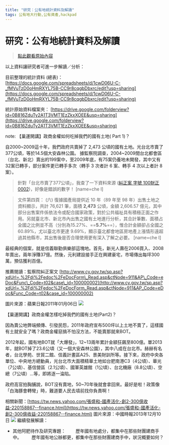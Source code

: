 ```yaml
---
title: "研究：公有地統計資料及解讀"
tags: 公有地大行動,公有資產,hackpad
---
```


# 研究：公有地統計資料及解讀

> [點此觀看原始內容](https://g0v.hackpad.tw/KEdPGUoZ6Gx)


以上資料讓研究者可進一步解讀／分析：

目前整理的統計資料 (總表)：
[https://docs.google.com/spreadsheets/d/1cwD06U-C-_fMVuTzD0oHmRXYL75B-CC9r8cqgbDbxrc/edit?usp=sharing](https://docs.google.com/spreadsheets/d/1cwD06U-C-_fMVuTzD0oHmRXYL75B-CC9r8cqgbDbxrc/edit?usp=sharing)


統計原始資料檔案夾：
[https://drive.google.com/folderview?id=0B816ZduTy2A1T3VMT1EzZkxXOEE&usp=sharing](https://drive.google.com/folderview?id=0B816ZduTy2A1T3VMT1EzZkxXOEE&usp=sharing)


note:
【巢運開講】政商金權如何吃掉我們的國有土地( Part 1)？

自2000~2009這十年，我們政府共賣掉了 2,473 公頃的國有土地。光台北市賣了377公頃，等於14.5個大安森林公園。
據監察院調查，2004~2009間台北都會區（台北、新北）賣出的199案中，至2009年底，有75案仍養地未開發，其中又有32案已轉手，部分案件更已轉手多次（轉手 3 次者計 6 案、轉手 4 次以上者計 8 案）。
> 針對「台北市賣了377公頃」，我查了一下資料來源 ([糾正案 字號 100財正0002](http://www.cy.gov.tw/AP_HOME/Op_Upload/eDoc/%E7%B3%BE%E6%AD%A3%E6%A1%88/100/100000002%E5%9C%8B%E6%9C%89%E5%9C%9F%E5%9C%B0%E5%87%BA%E5%94%AE%E5%9B%A4%E7%A9%8D%E6%A1%88%E7%B3%BE%E6%AD%A3%E6%A1%88%E6%96%87.pdf))，好像是錯誤的數字！
> [name=che l]

> 文件第四頁： (六) 復據國產局提供近 10 年（89 年至 98 年）出售土地之資料顯示，共計 76,621 筆，面積 **2,473** 公頃，金額 2,606.57 億元，其中部分出售案件係依法令或配合國家政策，對於公共福祉具有積極正面之作用。另就臺北市、新北市內出售之國有土地進行分析，其合計筆數、面積占全國之比例並不高（分別為15.27%、==**5.7%**==），惟合計金額卻占全國之 60.89%，尤以臺北市更達 9.69%，顯示臺北都會地區房地產上漲情形遠超過其他縣市，其出售後是否合理使用更有深入了解之必要。
> [name=che l]

最經典的個案，就是信義聯勤俱樂部這塊地。首先，新光人壽在2006買入、2008年賣出，兩年淨賺37億。然後，元利建設接手正在興建豪宅，市場傳出每坪300萬，預估獲利百億。

推薦閱讀：監察院糾正案文 [http://www.cy.gov.tw/sp.asp?xdUrl=.%2Fdi%2Fedoc%2FeDocForm\_Read.asp&ctNode=911&AP\_Code=eDoc&Func\_Code=t02&case\_id=100000002](http://www.cy.gov.tw/sp.asp?xdUrl=.%2Fdi%2Fedoc%2FeDocForm_Read.asp&ctNode=911&AP_Code=eDoc&Func_Code=t02&case_id=100000002)

圖片來源：蘋果日報2011年01月06日
![](https://fbcdn-sphotos-d-a.akamaihd.net/hphotos-ak-xap1/v/t1.0-9/10641146_1459644020963025_6722083822020164357_n.jpg?oh=82348c82a84faf6ff2d830b871e395e8&oe=5467A75B&__gda__=1416970850_1368dbc35cac87b8a31a1b19d71e40fe)

【巢運開講】政商金權怎樣吃掉我們的國有土地(Part2)？

因為賣公地弊端頻傳、引發民怨，2011年政府宣布500坪以上土地不賣了，這樣國有土就安全了嗎？政商金權惡搞不怕沒方法，不能賣那就來BOT。

2012年起，國有地BOT就「大爆發」，12~13兩年累計金額狂飆至800億。單2013年，就BOT掉了23.6公頃（又一個大安森林公園），其中八成在台北市。赫赫有名者，台北學苑、世貿二館、信義計畫區A25、景美財訓所等。接下來，政府中央各單位、中央地方總動員，光台北市大面積精華土地如台肥南港C3（4公頃）、華光（7公頃）、基信營區（2.1公頃）、國軍英雄館（1公頃）、台北機廠（8.8公頃）、空總（7公頃）...等，即將逐一淪陷。

政府高官拍胸脯說，BOT沒有賣地，50~70年後就會拿回來。最好是啦！政策像「白海豚會轉彎」時，難道要人民去墳前找你負責啊！

相關新聞：[https://tw.news.yahoo.com/張盛和-國產活化-創2-300億收益-220158867--finance.html](https://tw.news.yahoo.com/張盛和-國產活化-創2-300億收益-220158867--finance.html)
圖片來源：中國時報2013年12月10日
![](https://fbcdn-sphotos-f-a.akamaihd.net/hphotos-ak-xpa1/v/t1.0-9/936091_1459651474295613_3524107605822608546_n.jpg?oh=838beece584a384538c1089dfca0c307&oe=54761BCA&__gda__=1416677367_af6fe9f30e2d2d547aa071d99510e707)
繼續發展解讀：

- 其他阿肥待作及研究專題：
　　歷年國有地處分，都集中在那些財團建商手中。
　　歷年國有地公辦都更，都集中在那些財團建商手中，狀況概要如何？


